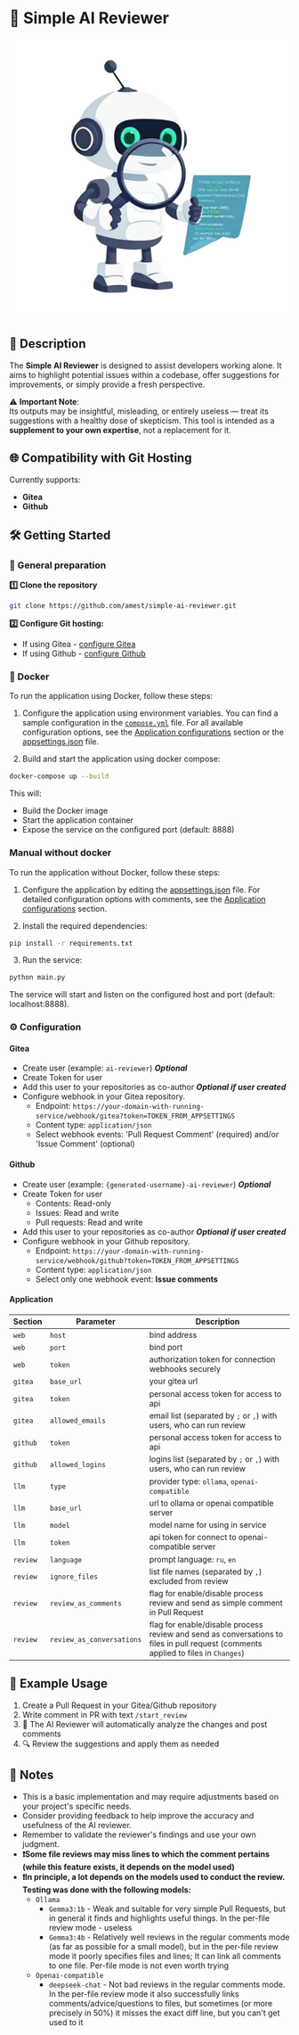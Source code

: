 # 🚀 Simple AI Reviewer

<div align="center">
  <img src="ai-reviewer2.png"/>
</div>

## 📝 Description

The **Simple AI Reviewer** is designed to assist developers working alone. It aims to highlight potential issues within a codebase, offer suggestions for improvements, or simply provide a fresh perspective.   

⚠️ **Important Note**:  
Its outputs may be insightful, misleading, or entirely useless — treat its suggestions with a healthy dose of skepticism. This tool is intended as a **supplement to your own expertise**, not a replacement for it.

## 🌐 Compatibility with Git Hosting

Currently supports:  
* **Gitea**
* **Github**

## 🛠 Getting Started

### 🔧 General preparation

**1️⃣ Clone the repository**
```bash
git clone https://github.com/amest/simple-ai-reviewer.git
```

**2️⃣ Configure Git hosting:**
- If using Gitea - [configure Gitea ](#gitea)
- If using Github - [configure Github ](#github)

### 🐳 Docker

To run the application using Docker, follow these steps:

1. Configure the application using environment variables. You can find a sample configuration in the [`compose.yml`](compose.yml) file. For all available configuration options, see the [Application configurations](#application) section or the [appsettings.json](appsettings.json) file.

2. Build and start the application using docker compose:
```bash
docker-compose up --build
```

This will:
- Build the Docker image
- Start the application container
- Expose the service on the configured port (default: 8888)

### Manual without docker

To run the application without Docker, follow these steps:

1. Configure the application by editing the [appsettings.json](appsettings.json) file. For detailed configuration options with comments, see the [Application configurations](#application) section.

2. Install the required dependencies:
```bash
pip install -r requirements.txt
```

3. Run the service:
```bash
python main.py
```

The service will start and listen on the configured host and port (default: localhost:8888).

### ⚙️ Configuration

#### Gitea
- Create user (example: `ai-reviewer`) **_Optional_**
- Create Token for user
- Add this user to your repositories as co-author **_Optional if user created_**
- Configure webhook in your Gitea repository. 
  - Endpoint: `https://your-domain-with-running-service/webhook/gitea?token=TOKEN_FROM_APPSETTINGS`
  - Content type: `application/json`
  - Select webhook events: 'Pull Request Comment' (required) and/or 'Issue Comment' (optional)

#### Github
- Create user (example: `{generated-username}-ai-reviewer`) **_Optional_**
- Create Token for user
  - Contents: Read-only
  - Issues: Read and write
  - Pull requests: Read and write
- Add this user to your repositories as co-author **_Optional if user created_**
- Configure webhook in your Github repository. 
  - Endpoint: `https://your-domain-with-running-service/webhook/github?token=TOKEN_FROM_APPSETTINGS`
  - Content type: `application/json`
  - Select only one webhook event: **Issue comments**

#### Application

| Section  | Parameter                 | Description                                                                                                                        |
| -------- | ------------------------- | ---------------------------------------------------------------------------------------------------------------------------------- |
| `web`    | `host`                    | bind address                                                                                                                       |
| `web`    | `port`                    | bind port                                                                                                                          |
| `web`    | `token`                   | authorization token for connection webhooks securely                                                                               |
| `gitea`  | `base_url`                | your gitea url                                                                                                                     |
| `gitea`  | `token`                   | personal access token for access to api                                                                                            |
| `gitea`  | `allowed_emails`          | email list (separated by `;` or `,`) with users, who can run review                                                                |
| `github` | `token`                   | personal access token for access to api                                                                                            |
| `github` | `allowed_logins`          | logins list (separated by `;` or `,`) with users, who can run review                                                               |
| `llm`    | `type`                    | provider type: `ollama`, `openai-compatible`                                                                                       |
| `llm`    | `base_url`                | url to ollama or openai compatible server                                                                                          |
| `llm`    | `model`                   | model name for using in service                                                                                                    |
| `llm`    | `token`                   | api token for connect to openai-compatible server                                                                                  |
| `review` | `language`                | prompt language: `ru`, `en`                                                                                                        |
| `review` | `ignore_files`            | list file names (separated by `,`) excluded from review                                                                            |
| `review` | `review_as_comments`      | flag for enable/disable process review and send as simple comment in Pull Request                                                  |
| `review` | `review_as_conversations` | flag for enable/disable process review and send as conversations to files in pull request (comments applied to files in `Changes`) |

## 🎯 Example Usage

1. Create a Pull Request in your Gitea/Github repository
2. Write comment in PR with text `/start_review`
3. 🤖 The AI Reviewer will automatically analyze the changes and post comments
4. 🔍 Review the suggestions and apply them as needed

## 📌 Notes

*   This is a basic implementation and may require adjustments based on your project's specific needs.
*   Consider providing feedback to help improve the accuracy and usefulness of the AI reviewer.
*   Remember to validate the reviewer's findings and use your own judgment.
*   **❗Some file reviews may miss lines to which the comment pertains (while this feature exists, it depends on the model used)**
*   **❗In principle, a lot depends on the models used to conduct the review. Testing was done with the following models:**
    *   `Ollama`
        *   `Gemma3:1b` - Weak and suitable for very simple Pull Requests, but in general it finds and highlights useful things. In the per-file review mode - useless
        *   `Gemma3:4b` - Relatively well reviews in the regular comments mode (as far as possible for a small model), but in the per-file review mode it poorly specifies files and lines; It can link all comments to one file. Per-file mode is not even worth trying
    *   `Openai-compatible`
        *   `deepseek-chat` - Not bad reviews in the regular comments mode. In the per-file review mode it also successfully links comments/advice/questions to files, but sometimes (or more precisely in 50%) it misses the exact diff line, but you can't get used to it
